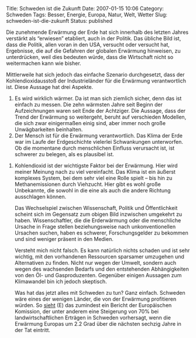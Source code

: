 Title: Schweden ist die Zukunft
Date: 2007-01-15 10:06
Category: Schweden
Tags: Besser, Energie, Europa, Natur, Welt, Wetter
Slug: schweden-ist-die-zukunft
Status: published

Die zunehmende Erwärmung der Erde hat sich innerhalb des letzten Jahres
verstärkt als “erwiesen” etabliert, auch in der Politik. Das übliche
Bild ist, dass die Politik, allen voran in den USA, versucht oder
versucht hat, Ergebnisse, die auf die Gefahren der globalen Erwärmung
hinweisen, zu unterdrücken, weil dies bedeuten würde, dass die
Wirtschaft nicht so weitermachen kann wie bisher.

Mittlerweile hat sich jedoch das einfache Szenario durchgesetzt, dass
der Kohlendioxidausstoß der Industrieländer für die Erwärmung
verantwortlich ist. Diese Aussage hat drei Aspekte.

1.  Es wird wirklich wärmer. Da ist man sich ziemlich sicher, denn das
    ist einfach zu messen. Die zehn wärmsten Jahre seit Beginn der
    Aufzeichnungen waren seit Ende der Achtziger. Die Aussage, dass der
    Trend der Erwärmung so weitergeht, beruht auf verschieden Modellen,
    die sich zwar einigermaßen einig sind, aber immer noch große
    Unwägbarkeiten beinhalten.
2.  Der Mensch ist für die Erwärmung verantwortlich. Das Klima der Erde
    war im Laufe der Erdgeschichte vielerlei Schwankungen unterworfen.
    Ob die momentane durch menschlichen Einfluss verursacht ist, ist
    schwerer zu belegen, als es plausibel ist.

<ol>
<li>
Kohlendioxid ist der wichtigste Faktor bei der Erwärmung. Hier wird
meiner Meinung nach zu viel vereinfacht. Das Klima ist ein äußerst
komplexes System, bei dem sehr viel eine Rolle spielt – bis hin zu
Methanemissionen durch Viehzucht. Hier gibt es wohl große Unbekannte,
die sowohl in die eine als auch die andere Richtung ausschlagen können.

Das Wechselspiel zwischen Wissenschaft, Politik und Öffentlichkeit
scheint sich im Gegensatz zum obigen Bild inzwischen umgekehrt zu haben.
Wissenschaftler, die die Erderwärmung oder die menschliche Ursache in
Frage stellen beziehungsweise nach unkonventionellen Ursachen suchen,
haben es schwerer, Forschungsgelder zu bekommen und sind weniger präsent
in den Medien.

Versteht mich nicht falsch. Es kann natürlich nichts schaden und ist
sehr wichtig, mit den vorhandenen Ressourcen sparsamer umzugehen und
Alternativen zu finden. Nicht nur wegen der Umwelt, sondern auch wegen
des wachsenden Bedarfs und den entstehenden Abhängigkeiten von den Öl-
und Gasproduzenten. Gegenüber einigen Aussagen zum Klimawandel bin ich
jedoch skeptisch.

Was hat das jetzt alles mit Schweden zu tun? Ganz einfach. Schweden wäre
eines der wenigen Länder, die von der Erwärmung profitieren würden. So
[sieht](http://www.thelocal.se/6042/20070109/) (E) das zumindest ein
Bericht der Europäischen Komission, der unter anderem eine Steigerung
von 70% bei landwirtschaftlichen Erträgen in Schweden vorhersagt, wenn
die Erwärmung Europas um 2.2 Grad über die nächsten sechzig Jahre in der
Tat eintritt.

